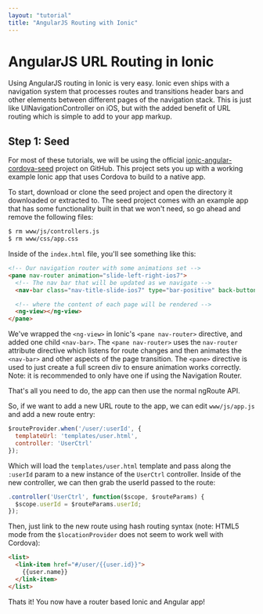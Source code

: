 ```yaml
---
layout: "tutorial"
title: "AngularJS Routing with Ionic"
---
```


AngularJS URL Routing in Ionic
====

Using AngularJS routing in Ionic is very easy. Ionic even ships with a navigation system that processes routes and transitions header bars and other elements between different pages of the navigation stack. This is just like UINavigationController on iOS, but with the added benefit of URL routing which is simple to add to your app markup.

## Step 1: Seed

For most of these tutorials, we will be using the official [ionic-angular-cordova-seed](http://github.com/driftyco/ionic-angular-cordova-seed) project on GitHub. This project sets you up with a working example Ionic app that uses Cordova to build to a native app.

To start, download or clone the seed project and open the directory it downloaded or extracted to. The seed project comes with an example app that has some functionality built in that we won't need, so go ahead and remove the following files:

```bash
$ rm www/js/controllers.js
$ rm www/css/app.css
```

Inside of the `index.html` file, you'll see something like this:

```html
<!-- Our navigation router with some animations set -->
<pane nav-router animation="slide-left-right-ios7">
  <!-- The nav bar that will be updated as we navigate -->
  <nav-bar class="nav-title-slide-ios7" type="bar-positive" back-button-type="button-icon" back-button-icon="icon ion-arrow-left-c"></nav-bar>

  <!-- where the content of each page will be rendered -->
  <ng-view></ng-view>
</pane>
```

We've wrapped the `<ng-view>` in Ionic's `<pane nav-router>` directive, and added one child `<nav-bar>`. The `<pane nav-router>` uses the `nav-router` attribute directive which listens for route changes and then animates the `<nav-bar>` and other aspects of the page transition. The `<pane>` directive is used to just create a full screen div to ensure animation works correctly. Note: it is recommended to only have one <nav-bar> if using the Navigation Router.

That's all you need to do, the app can then use the normal ngRoute API.

So, if we want to add a new URL route to the app, we can edit `www/js/app.js` and add a new route entry:

```javascript
$routeProvider.when('/user/:userId', {
  templateUrl: 'templates/user.html',
  controller: 'UserCtrl'
});
```

Which will load the `templates/user.html` template and pass along the `:userId` param to a new instance of the `UserCtrl` controller. Inside of the new controller, we can then grab the userId passed to the route:

```javascript
.controller('UserCtrl', function($scope, $routeParams) {
  $scope.userId = $routeParams.userId;
});
```

Then, just link to the new route using hash routing syntax (note: HTML5 mode from the `$locationProvider` does not seem to work well with Cordova):

```html
<list>
  <link-item href="#/user/{{user.id}}">
    {{user.name}}
  </link-item>
</list>
```

Thats it! You now have a router based Ionic and Angular app!
